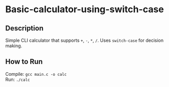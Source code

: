 # Basic-calculator-using-switch-case
## Description
Simple CLI calculator that supports `+`, `-`, `*`, `/`. Uses `switch-case` for decision making.

## How to Run
Compile: `gcc main.c -o calc`  
Run: `./calc`

